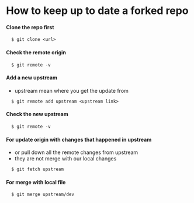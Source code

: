 # How to keep up to date a forked repo

#### Clone the repo first
```git
  $ git clone <url>
```

#### Check the remote origin
```git
  $ git remote -v
```


#### Add a new upstream 
- upstream mean where you get the update from
```git
  $ git remote add upstream <upstream link>
```


#### Check the new upstream 
```git
  $ git remote -v
```


#### For update origin with changes that happened in upstream
- or pull down all the remote changes from upstream
- they are not merge with our local changes
```git
  $ git fetch upstream
```


#### For merge with local file
```git
  $ git merge upstream/dev
```
